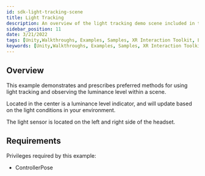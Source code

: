 ```yaml
---
id: sdk-light-tracking-scene
title: Light Tracking
description: An overview of the light tracking demo scene included in the Magic Leap 2 Examples Project, which uses Unity's XR Interaction Toolkit.
sidebar_position: 11
date: 3/21/2022
tags: [Unity,Walkthroughs, Examples, Samples, XR Interaction Toolkit, Light, Tracking]
keywords: [Unity,Walkthroughs, Examples, Samples, XR Interaction Toolkit, Light, Tracking]
---
```



## Overview

This example demonstrates and prescribes preferred methods for using light tracking and observing the luminance level within a scene.

Located in the center is a luminance level indicator, and will update based on the light conditions in your environment.

The light sensor is located on the left and right side of the headset.

## Requirements

Privileges required by this example:

- ControllerPose

